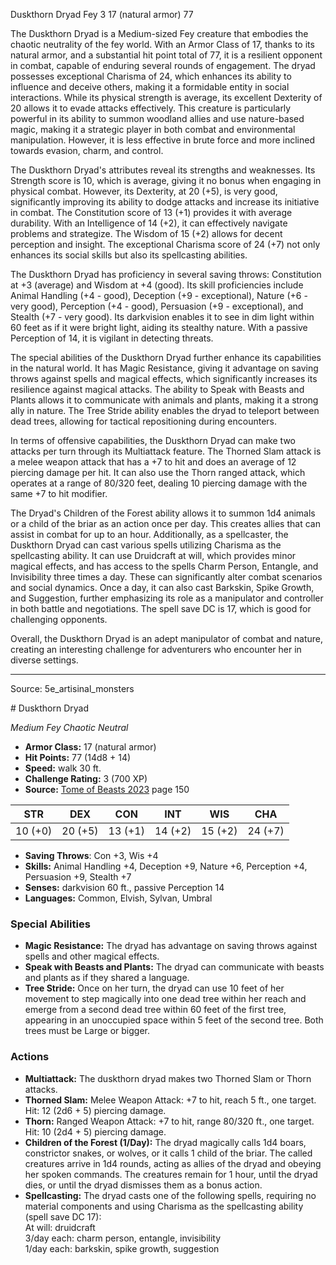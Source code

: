 <MonsterName/>Duskthorn Dryad</MonsterName>
<CreatureType/>Fey</CreatureType>
<CR/>3</CR>
<AC/>17 (natural armor)</AC>
<HP/>77</HP>
<summary>The Duskthorn Dryad is a Medium-sized Fey creature that embodies the chaotic neutrality of the fey world. With an Armor Class of 17, thanks to its natural armor, and a substantial hit point total of 77, it is a resilient opponent in combat, capable of enduring several rounds of engagement. The dryad possesses exceptional Charisma of 24, which enhances its ability to influence and deceive others, making it a formidable entity in social interactions. While its physical strength is average, its excellent Dexterity of 20 allows it to evade attacks effectively. This creature is particularly powerful in its ability to summon woodland allies and use nature-based magic, making it a strategic player in both combat and environmental manipulation. However, it is less effective in brute force and more inclined towards evasion, charm, and control.</summary>

<detail>

The Duskthorn Dryad's attributes reveal its strengths and weaknesses. Its Strength score is 10, which is average, giving it no bonus when engaging in physical combat. However, its Dexterity, at 20 (+5), is very good, significantly improving its ability to dodge attacks and increase its initiative in combat. The Constitution score of 13 (+1) provides it with average durability. With an Intelligence of 14 (+2), it can effectively navigate problems and strategize. The Wisdom of 15 (+2) allows for decent perception and insight. The exceptional Charisma score of 24 (+7) not only enhances its social skills but also its spellcasting abilities.

The Duskthorn Dryad has proficiency in several saving throws: Constitution at +3 (average) and Wisdom at +4 (good). Its skill proficiencies include Animal Handling (+4 - good), Deception (+9 - exceptional), Nature (+6 - very good), Perception (+4 - good), Persuasion (+9 - exceptional), and Stealth (+7 - very good). Its darkvision enables it to see in dim light within 60 feet as if it were bright light, aiding its stealthy nature. With a passive Perception of 14, it is vigilant in detecting threats.

The special abilities of the Duskthorn Dryad further enhance its capabilities in the natural world. It has Magic Resistance, giving it advantage on saving throws against spells and magical effects, which significantly increases its resilience against magical attacks. The ability to Speak with Beasts and Plants allows it to communicate with animals and plants, making it a strong ally in nature. The Tree Stride ability enables the dryad to teleport between dead trees, allowing for tactical repositioning during encounters.

In terms of offensive capabilities, the Duskthorn Dryad can make two attacks per turn through its Multiattack feature. The Thorned Slam attack is a melee weapon attack that has a +7 to hit and does an average of 12 piercing damage per hit. It can also use the Thorn ranged attack, which operates at a range of 80/320 feet, dealing 10 piercing damage with the same +7 to hit modifier. 

The Dryad's Children of the Forest ability allows it to summon 1d4 animals or a child of the briar as an action once per day. This creates allies that can assist in combat for up to an hour. Additionally, as a spellcaster, the Duskthorn Dryad can cast various spells utilizing Charisma as the spellcasting ability. It can use Druidcraft at will, which provides minor magical effects, and has access to the spells Charm Person, Entangle, and Invisibility three times a day. These can significantly alter combat scenarios and social dynamics. Once a day, it can also cast Barkskin, Spike Growth, and Suggestion, further emphasizing its role as a manipulator and controller in both battle and negotiations. The spell save DC is 17, which is good for challenging opponents.

Overall, the Duskthorn Dryad is an adept manipulator of combat and nature, creating an interesting challenge for adventurers who encounter her in diverse settings.</detail>



---

Source: 5e_artisinal_monsters

<statblock>
# Duskthorn Dryad

*Medium* *Fey* *Chaotic Neutral*

- **Armor Class:** 17 (natural armor)
- **Hit Points:** 77 (14d8 + 14)
- **Speed:** walk 30 ft.
- **Challenge Rating:** 3 (700 XP)
- **Source:** [Tome of Beasts 2023](https://koboldpress.com/kpstore/product/tome-of-beasts-1-2023-edition/) page 150

| STR | DEX | CON | INT | WIS | CHA |
| --- | --- | --- | --- | --- | --- |
| 10 (+0) | 20 (+5) | 13 (+1) | 14 (+2) | 15 (+2) | 24 (+7) |

- **Saving Throws**: Con +3, Wis +4
- **Skills:** Animal Handling +4, Deception +9, Nature +6, Perception +4, Persuasion +9, Stealth +7
- **Senses:** darkvision 60 ft., passive Perception 14
- **Languages:** Common, Elvish, Sylvan, Umbral

### Special Abilities

- **Magic Resistance:** The dryad has advantage on saving throws against spells and other magical effects.
- **Speak with Beasts and Plants:** The dryad can communicate with beasts and plants as if they shared a language.
- **Tree Stride:** Once on her turn, the dryad can use 10 feet of her movement to step magically into one dead tree within her reach and emerge from a second dead tree within 60 feet of the first tree, appearing in an unoccupied space within 5 feet of the second tree. Both trees must be Large or bigger.

### Actions

- **Multiattack:** The duskthorn dryad makes two Thorned Slam or Thorn attacks.
- **Thorned Slam:** Melee Weapon Attack: +7 to hit, reach 5 ft., one target. Hit: 12 (2d6 + 5) piercing damage.
- **Thorn:** Ranged Weapon Attack: +7 to hit, range 80/320 ft., one target. Hit: 10 (2d4 + 5) piercing damage.
- **Children of the Forest (1/Day):** The dryad magically calls 1d4 boars, constrictor snakes, or wolves, or it calls 1 child of the briar. The called creatures arrive in 1d4 rounds, acting as allies of the dryad and obeying her spoken commands. The creatures remain for 1 hour, until the dryad dies, or until the dryad dismisses them as a bonus action.
- **Spellcasting:** The dryad casts one of the following spells, requiring no material components and using Charisma as the spellcasting ability (spell save DC 17):<br>At will: druidcraft<br>3/day each: charm person, entangle, invisibility<br>1/day each: barkskin, spike growth, suggestion
</statblock>


